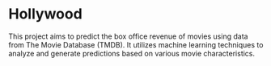 # Hollywood
This project aims to predict the box office revenue of movies using data from The Movie Database (TMDB). It utilizes machine learning techniques to analyze and generate predictions based on various movie characteristics.
